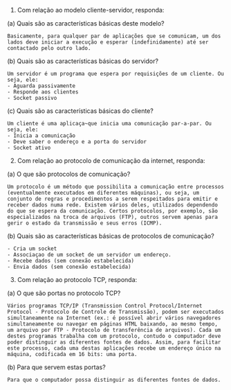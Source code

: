 1. Com relação ao modelo cliente-servidor, responda:

(a) Quais são as características básicas deste modelo?

	Basicamente, para qualquer par de aplicações que se comunicam, um dos lados deve iniciar a execução e esperar (indefinidamente) até ser contactado pelo outro lado.

(b) Quais são as características básicas do servidor?

	Um servidor é um programa que espera por requisições de um cliente. Ou seja, ele:
	- Aguarda passivamente
	- Responde aos clientes
	- Socket passivo

(c) Quais são as características básicas do cliente?

	Um cliente é uma aplicaça~que inicia uma comunicação par-a-par. Ou seja, ele:
	- Inicia a comunicação
	- Deve saber o endereço e a porta do servidor
	- Socket ativo


2.  Com relação ao protocolo de comunicação da internet, responda:

(a) O que são protocolos de comunicação?

	Um protocolo é um método que possibilita a comunicação entre processos (eventualmente executados em diferentes máquinas), ou seja, um conjunto de regras e procedimentos a serem respeitados para emitir e receber dados numa rede. Existem vários deles, utilizados dependendo do que se espera da comunicação. Certos protocolos, por exemplo, são especializados na troca de arquivos (FTP), outros servem apenas para gerir o estado da transmissão e seus erros (ICMP).


(b) Quais são as características básicas de protocolos de comunicação?

	- Cria um socket
	- Associaçao de	um socket de um	servidor um endereço.
	- Recebe dados (sem conexão estabelecida)
	- Envia dados (sem conexão estabelecida)
	

3. Com relação ao protocolo TCP, responda:

(a) O que são portas no protocolo TCP?

	Vários programas TCP/IP (Transmission Control Protocol/Internet Protocol - Protocolo de Controle de Transmissão), podem ser executados simultaneamente na Internet (ex.: é possível abrir vários navegadores simultaneamente ou navegar em páginas HTML baixando, ao mesmo tempo, um arquivo por FTP - Protocolo de transferência de arquivos). Cada um destes programas trabalha com um protocolo, contudo o computador deve poder distinguir as diferentes fontes de dados. Assim, para facilitar este processo, cada uma destas aplicações recebe um endereço único na máquina, codificada em 16 bits: uma porta.

(b) Para que servem estas portas?

	Para que o computador possa distinguir as diferentes fontes de dados. 

